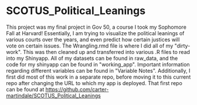 # SCOTUS_Political_Leanings

This project was my final project in Gov 50, a course I took my Sophomore Fall at Harvard! Essentially, I am trying to visualize the political leanings of various courts over the years, and even predict how certain justices will vote on certain issues. The Wrangling.rmd file is where I did all of my "dirty-work". This was then cleaned up and transferred into various .R files to read into my Shinyapp. All of my datasets can be found in raw_data, and the code for my shinyapp can be found in "working_app". Important information regarding different variables can be found in "Variable Notes". 
Additionally, I first did most of this work in a separate repo, before moving it to this current repo after changing the URL to which my app is deployed. That first repo can be found at https://github.com/carter-martindale/SCOTUS_Political_Leanings
